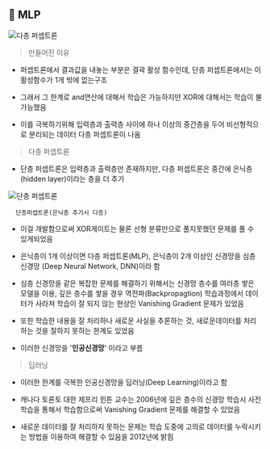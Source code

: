 ## 📄 MLP

![다층 퍼셉트론](https://user-images.githubusercontent.com/105197533/202836884-e14a78df-8f35-42e7-bc45-dd1028413d6e.png)

> 만들어진 이유

* 퍼셉트론에서 결과값을 내놓는 부분은 결곽 활성 함수인데, 단층 퍼셉트론에서는 이 활성함수가 1개 밖에 없는구조

* 그래서 그 한계로 and연산에 대해서 학습은 가능하지만 XOR에 대해서는 학습이 불가능했음

* 이를 극복하기위해 입력층과 출력층 사이에 하나 이상의 중간층을 두어 비선형적으로 분리되는 데이터 다층 퍼셉트론이 나옴

> 다층 퍼셉트론

* 단층 퍼셉트론은 입력층과 출력층만 존재하지만, 다층 퍼셉트론은 중간에 은닉층(hidden layer)이라는 층을 더 추가

![단층 퍼셉트론](https://user-images.githubusercontent.com/105197533/202836948-977104df-e2c4-4214-8ee2-38174ebe6917.png)

      단층퍼셉트론(은닉층 추가시 다층)

* 이걸 개발함으로써 XOR게이트는 물론 선형 분류만으로 풀지못했던 문제를 풀 수 있게되었음

* 은닉층이 1개 이상이면 다층 퍼셉트론(MLP), 은닉층이 2개 이상인 신경망을 심층 신경망 (Deep Neural Network, DNN)이라 함

* 심층 신경망을 같은 복잡한 문제를 해결하기 위해서는 신경망 층수를 여러층 쌓은 모델을 이용,
깊은 층수를 쌓을 경우 역전파(Backpropagtion) 학습과정에서 데이터가 사라져 학습이 잘 되지 않는 현상인 
Vanishing Gradient 문제가 있었음

* 또한 학습한 내용을 잘 처리하나 새로운 사실을 추론하는 것, 새로운데이터를
처리하는 것을 잘하지 못하는 한계도 있었음

* 이러한 신경망을 '__인공신경망__' 이라고 부름

> 딥러닝

* 이러한 한계를 극복한 인공신경망을 딥러닝(Deep Learning)이라고 함

* 캐나다 토론토 대한 제프리 힌튼 교수는 2006년에 깊은 층수의 신경망 학습시 사전 학습을 통해서 학습함으로써
Vanishing Gradient 문제를 해결할 수 있었음

* 새로운 데이터를 잘 처리하지 못하는 문제는 학습 도중에 고의로 데이터를 누락시키는 방법을 이용하여 해결할 수 있음을 2012년에 밝힘



